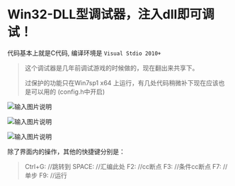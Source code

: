  
Win32-DLL型调试器，注入dll即可调试！
========

代码基本上就是C代码, 编译环境是 ```Visual Stdio 2010+```

 > 这个调试器是几年前调试游戏的时候做的，现在翻出来共享下。
 >  
 > 过保护的功能只在Win7sp1 x64 上运行，有几处代码稍微补下现在应该也是可以用的 (config.h中开启)


![输入图片说明](http://git.oschina.net/uploads/images/2016/1112/183732_e8f850a9_632350.png "在这里输入图片标题")

![输入图片说明](http://git.oschina.net/uploads/images/2016/1112/183736_f0248972_632350.png "在这里输入图片标题")

![输入图片说明](http://git.oschina.net/uploads/images/2016/1112/183742_0ba40c5b_632350.png "在这里输入图片标题")

除了界面内的操作，其他的快捷键分别是：
       
> 
> Ctrl+G:      //跳转到
> SPACE: //汇编此处
> F2:    //cc断点
> F3:    //条件cc断点
> F7:    //单步
> F9:    //运行
> 